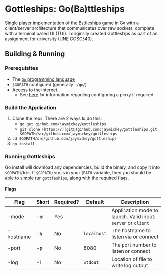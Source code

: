 # Gottleships: Go(Ba)ttleships

Single player implementation of the Battleships game in Go with a client/server architecture that communicates over raw sockets, complete with a terminal based UI (TUI). I originally created Gottleships as part of an assignment for university (UNE COSC340).

## Building & Running

### Prerequisites

- The [`Go` programming language](https://golang.org/dl/)
- `$GOPATH` configured (generally `~/go/`)
- Access to the internet.
  - See [here](https://github.com/golang/go/wiki/GoGetProxyConfig) for information regarding configuring a proxy if required.

### Build the Application

1. Clone the repo. There are 2 ways to do this:
    - `go get github.com/jaymickey/gottleships`
    - `git clone (https://)(git@)github.com:jaymickey/gottleships.git $GOPATH/src/github.com/jaymickey/gottleships`
2. `cd $GOPATH/src/github.com/jaymickey/gottleships`
3. `go install`

### Running Gottleships

Go install will download any dependencies, build the binary, and copy it into `$GOPATH/bin`. If `$GOPATH/bin` is in your `$PATH` variable, then you should be able to simple run `gottleships`, along with the required flags.

#### Flags

| Flag      | Short | Required? | Default     | Description                                                   |
|-----------|-------|-----------|-------------|---------------------------------------------------------------|
| -mode     | -m    | Yes       |             | Application mode to launch. Valid input: `server` or `client` |
| -hostname | -h    | No        | `localhost` | The hostname to listen via or connect                         |
| -port     | -p    | No        | 8080        | The port number to listen or connect                          |
| -log      | -l    | No        | `Stdout`    | Location of file to write log output                          |
